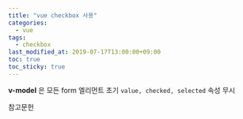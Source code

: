 ```yaml
---
title: "vue checkbox 사용"
categories:
  - vue
tags:
  - checkbox
last_modified_at: 2019-07-17T13:00:00+09:00
toc: true
toc_sticky: true
---
```


__v-model__ 은 모든 form 엘리먼트 초기 ``value, checked, selected`` 속성 무시


참고문헌
> 

